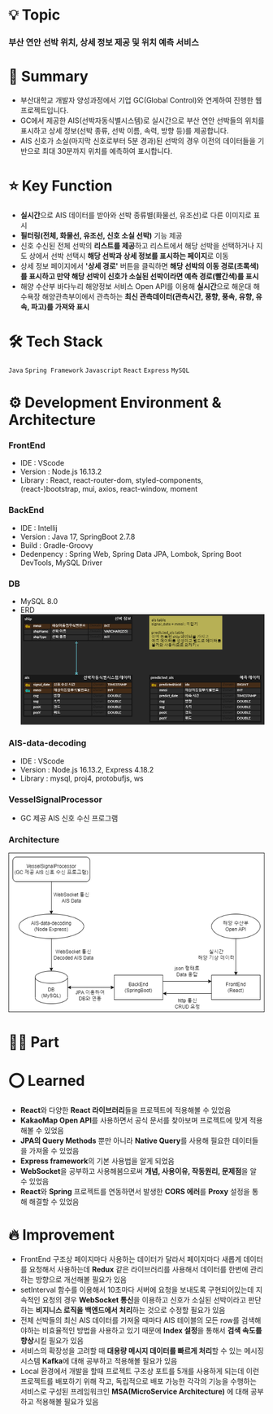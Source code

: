 # 💡 Topic

### 부산 연안 선박 위치, 상세 정보 제공 및 위치 예측 서비스

# 📝 Summary

- 부산대학교 개발자 양성과정에서 기업 GC(Global Control)와 연계하여 진행한 웹 프로젝트입니다.
- GC에서 제공한 AIS(선박자동식별시스템)로 실시간으로 부산 연안 선박들의 위치를 표시하고 상세 정보(선박 종류, 선박 이름, 속력, 방향 등)를 제공합니다.
- AIS 신호가 소실(마지막 신호로부터 5분 경과)된 선박의 경우 이전의 데이터들을 기반으로 최대 30분까지 위치를 예측하여 표시합니다.

# ⭐ Key Function

- **실시간**으로 AIS 데이터를 받아와 선박 종류별(화물선, 유조선)로 다른 이미지로 표시
- **필터링(전체, 화물선, 유조선, 신호 소실 선박)** 기능 제공
- 신호 수신된 전체 선박의 **리스트를 제공**하고 리스트에서 해당 선박을 선택하거나 지도 상에서 선박 선택시 **해당 선박과 상세 정보를 표시하는 페이지**로 이동
- 상세 정보 페이지에서 **'상세 경로'** 버튼을 클릭하면 **해당 선박의 이동 경로(초록색)를 표시하고 만약 해당 선박이 신호가 소실된 선박이라면 예측 경로(빨간색)를 표시**
- 해양 수산부 바다누리 해양정보 서비스 Open API를 이용해 **실시간**으로 해운대 해수욕장 해양관측부이에서 관측하는 **최신 관측데이터(관측시간, 풍향, 풍속, 유향, 유속, 파고)를 가져와 표시**

# 🛠️ Tech Stack

`Java` `Spring Framework` `Javascript` `React` `Express` `MySQL`

# ⚙️ Development Environment & Architecture

### FrontEnd

- IDE : VScode
- Version : Node.js 16.13.2
- Library : React, react-router-dom, styled-components, (react-)bootstrap, mui, axios, react-window, moment

### BackEnd

- IDE : Intellij
- Version : Java 17, SpringBoot 2.7.8
- Build : Gradle-Groovy
- Dedenpency : Spring Web, Spring Data JPA, Lombok, Spring Boot DevTools, MySQL Driver

### DB

- MySQL 8.0
- ERD
  <br />
  <img src='./image/erd.png'>

### AIS-data-decoding

- IDE : VScode
- Version : Node.js 16.13.2, Express 4.18.2
- Library : mysql, proj4, protobufjs, ws

### VesselSignalProcessor

- GC 제공 AIS 신호 수신 프로그램

### Architecture

<img src='./image/architecture.png'>

# ✋🏻 Part

# ⭕ Learned

- **React**와 다양한 **React 라이브러리**들을 프로젝트에 적용해볼 수 있었음
- **KakaoMap Open API**를 사용하면서 공식 문서를 찾아보며 프로젝트에 맞게 적용해볼 수 있었음
- **JPA의 Query Methods** 뿐만 아니라 **Native Query**를 사용해 필요한 데이터들을 가져올 수 있었음
- **Express framework**의 기본 사용법을 알게 되었음
- **WebSocket**을 공부하고 사용해봄으로써 **개념, 사용이유, 작동원리, 문제점**을 알 수 있었음
- **React**와 **Spring** 프로젝트를 연동하면서 발생한 **CORS 에러**를 **Proxy** 설정을 통해 해결할 수 있었음

# 🔥 Improvement
- FrontEnd 구조상 페이지마다 사용하는 데이터가 달라서 페이지마다 새롭게 데이터를 요청해서 사용하는데 **Redux** 같은 라이브러리를 사용해서 데이터를 한번에 관리하는 방향으로 개선해볼 필요가 있음
- setInterval 함수를 이용해서 10초마다 서버에 요청을 보내도록 구현되어있는데 지속적인 요청의 경우 **WebSocket 통신**을 이용하고 신호가 소실된 선박이라고 판단하는 **비지니스 로직을 백엔드에서 처리**하는 것으로 수정할 필요가 있음
- 전체 선박들의 최신 AIS 데이터를 가져올 때마다 AIS 테이블의 모든 row를 검색해야하는 비효율적인 방법을 사용하고 있기 때문에 **Index 설정**을 통해서 **검색 속도를 향상**시킬 필요가 있음
- 서비스의 확장성을 고려할 때 **대용량 메시지 데이터를 빠르게 처리**할 수 있는 메시징 시스템 **Kafka**에 대해 공부하고 적용해볼 필요가 있음
- Local 환경에서 개발을 할때 프로젝트 구조상 포트를 5개를 사용하게 되는데 이런 프로젝트를 배포하기 위해 작고, 독립적으로 배포 가능한 각각의 기능을 수행하는 서비스로 구성된 프레임워크인 **MSA(MicroService Architecture)** 에 대해 공부하고 적용해볼 필요가 있음
